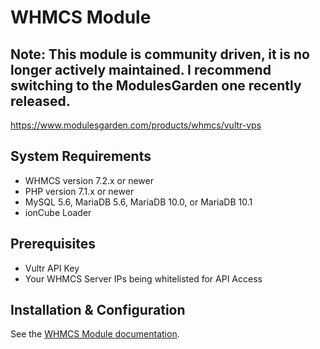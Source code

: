 # WHMCS Module

## Note: This module is community driven, it is no longer actively maintained. I recommend switching to the ModulesGarden one recently released.
https://www.modulesgarden.com/products/whmcs/vultr-vps

## System Requirements

* WHMCS version 7.2.x or newer
* PHP version 7.1.x or newer
* MySQL 5.6, MariaDB 5.6, MariaDB 10.0, or MariaDB 10.1
* ionCube Loader
  
## Prerequisites

* Vultr API Key
* Your WHMCS Server IPs being whitelisted for API Access

## Installation & Configuration

See the [WHMCS Module documentation](https://github.com/vultr/whmcs-vultr/blob/master/docs/index.md).
